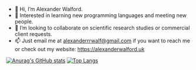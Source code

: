 - 👋 Hi, I’m Alexander Walford.
- 🧠 Interested in learning new programming languages and meeting new people.  
- 👥 I’m looking to collaborate on scientific research studies or commercial client requests. 
- 📫 Just email me at alexanderrrwalf@gmail.com if you want to reach me or check out my website: https://alexanderwalford.uk 

[![Anurag's GitHub stats](https://github-readme-stats.vercel.app/api?username=alexanderwalford-official)](https://github.com/anuraghazra/github-readme-stats)
[![Top Langs](https://github-readme-stats.vercel.app/api/top-langs/?username=alexanderwalford-official&layout=compact)](https://github.com/anuraghazra/github-readme-stats)
